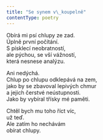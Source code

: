 ```yaml
---
title: "Se synem v\_koupelně"
contentType: poetry
---
```


<section>

Obírá mi psí chlupy ze zad.  
Úplně první počítání.  
S písklecí neobratností,  
ale pýchou, se vší vážností,  
která nesnese analýzu.

</section>

<section>

Ani nedýchá.  
Chlup po chlupu odklepává na zem,  
jako by se zbavoval lepivých chmur  
a jejich čerstvé neústupnosti.  
Jako by vybíral třísky mé paměti.

</section>

<section>

Chtěl bych mu toho říct víc,  
už teď.  
Ale zatím ho nechávám  
obírat chlupy.

</section>
